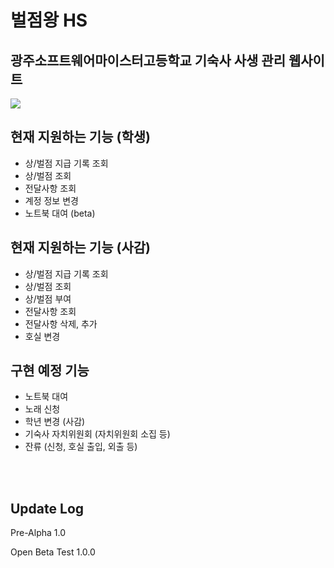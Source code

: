 # 벌점왕 HS
## 광주소프트웨어마이스터고등학교 기숙사 사생 관리 웹사이트

<a href="http://벌점왕hs.com" alt="GoWebSite">
<img src="https://img.shields.io/badge/Website-Go-brightgreen.svg?url=http://www.벌점왕hs.com&style=flat-square" />
</a>

## 현재 지원하는 기능 (학생)

- 상/벌점 지급 기록 조회
- 상/벌점 조회
- 전달사항 조회
- 계정 정보 변경
- 노트북 대여 (beta)


## 현재 지원하는 기능 (사감)

- 상/벌점 지급 기록 조회
- 상/벌점 조회
- 상/벌점 부여
- 전달사항 조회
- 전달사항 삭제, 추가
- 호실 변경


## 구현 예정 기능

- 노트북 대여
- 노래 신청
- 학년 변경 (사감)
- 기숙사 자치위원회 (자치위원회 소집 등)
- 잔류 (신청, 호실 출입, 외출 등)

<br><br>

## Update Log

Pre-Alpha 1.0

Open Beta Test 1.0.0
